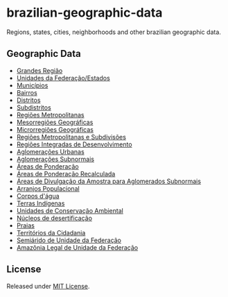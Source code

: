 # brazilian-geographic-data

Regions, states, cities, neighborhoods and other brazilian geographic data.

## Geographic Data
<!-- TODO: Translate geographic data modules -->
- [Grandes Região](./data/regions.json)
- [Unidades da Federação/Estados](./data/states.json)
- [Municípios](./data/cities.json)
- [Bairros](./data/neighborhoods.json)
- [Distritos](./data/districts.json)
- [Subdistritos](./data/subdistricts.json)
- [Regiões Metropolitanas](./data/metropolitan-regions.json)
- [Mesorregiões Geográficas](./data/geographic-mesoregions.json)
- [Microrregiões Geográficas](./data/geographic-microregions.json)
- [Regiões Metropolitanas e Subdivisões](./data/metropolitan-subdivisions.json)
- [Regiões Integradas de Desenvolvimento](./data/integrated-development-regions.json)
- [Aglomerações Urbanas](./data/urban-agglomerations.json)
- [Aglomerações Subnormais](./data/subnormal-agglomerations.json)
- [Áreas de Ponderação](./data/weighting-areas.json)
- [Áreas de Ponderação Recalculada](./data/recalculated-weighting-areas.json)
- [Áreas de Divulgação da Amostra para Aglomerados Subnormais](./data/sample-disclosure-areas-for-subnormal-agglomerates.json)
- [Arranjos Populacional](./data/population-arrangements.json)
- [Corpos d'água](./data/water-bodies.json)
- [Terras Indígenas](./data/indigenous-lands.json)
- [Unidades de Conservação Ambiental](./data/environmental-conservation-units.json)
- [Núcleos de desertificação](./data/desertification-nucleus.json)
- [Praias](./data/beaches.json)
- [Territórios da Cidadania](./data/citizenship-territories.json)
- [Semiárido de Unidade da Federação](./data/semiarid-federative-units.json)
- [Amazônia Legal de Unidade da Federação](./data/legal-amazon-federation-units.json)

## License

Released under [MIT License](./LICENSE).

